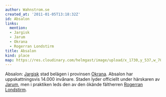 ```yaml
---
author: Wahnstrom.se
created_at: '2011-01-05T13:18:32Z'
id: Absalon
links:
  mention:
  - Jargisk
  - Jarum
  - Okrana
  - Rogerran Londstirm
title: Absalon
kind: place
map: https://res.cloudinary.com/helmgast/image/upload/x_1730,y_537,w_700,h_700,c_crop/v1603129757/uploaded/Mundana-extra.jpg
---
```


Absalon: [Jargisk] stad belägen i provinsen [Okrana]. Absalon har uppskattningsvis 14.000 invånare.
Staden lyder officiellt under härskaren av [Jarum], men i praktiken leds den av den ökände
fältherren [Rogerran Londstirm].

  [Jargisk]: Jargisk
  [Okrana]: Okrana
  [Jarum]: Jarum
  [Rogerran Londstirm]: Rogerran_Londstirm